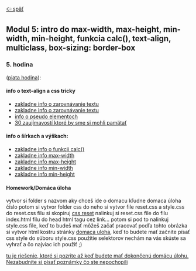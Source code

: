 [&#129188; späť](../README.md)</br>

## Modul 5: intro do max-width, max-height, min-width, min-height, funkcia calc(), text-align, multiclass, box-sizing: border-box

### 5. hodina
([piata hodina](lesson)):</br>

#### info o text-align a css tricky
- [zakladne info o zarovnávanie textu](https://css-tricks.com/almanac/properties/t/text-align)</br>
- [zakladne info o zarovnávanie textu](https://www.w3schools.com/cssref/pr_text_text-align.asp)</br>
- [info o pseudo elementoch](https://css-tricks.com/pseudo-element-roundup/)</br>
- [30 zaujímavostí ktoré by sme si mohli pamätať](https://code.tutsplus.com/tutorials/the-30-css-selectors-you-must-memorize--net-16048)</br>

#### info o šírkach a výškach:</br>
- [zakladne info o funkcii calc()](https://www.w3schools.com/cssref/func_calc.asp)</br>
- [zakladne info max-width](https://www.w3schools.com/cssref/pr_dim_max-width.asp)</br>
- [zakladne info max-height](https://www.w3schools.com/cssref/pr_dim_max-height.asp)</br>
- [zakladne info min-width](https://www.w3schools.com/cssref/pr_dim_min-width.asp)</br>
- [zakladne info min-height](https://www.w3schools.com/cssref/pr_dim_min-height.asp)</br>

#### Homework/Domáca úloha</br>
vytvor si folder s nazvom aky chceš ide o domacu kľudne domaca úloha číslo potom si vytvor folder css do neho si vytvor file reset.css a style.css do reset.css filu si skopiruj [css reset](https://meyerweb.com/eric/tools/css/reset/) nalinkuj si reset.css file do filu index.html filu do head html tagu cez link... potom si pod to nalinkuj style.css file, keď to budeš mať môžeš začať pracovať podľa tohto obrázka si vytvor html kostru stránky [domaca uloha](homework/homework.png), keď to budete mať začnite písať css style do súboru style.css použitie selektorov nechám na vás skúste sa vyhrať a čo najviac ich použiť ;)

[tu je riešenie, ktoré si pozrite až keď budete mať dokončenú domácu úlohu. Nezabudnite si písať poznámky čo ste nepochopili](homework/solution)<br>
